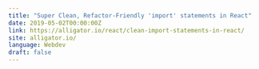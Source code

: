 ```yaml
---
title: "Super Clean, Refactor-Friendly 'import' statements in React"
date: 2019-05-02T00:00:00Z
link: https://alligator.io/react/clean-import-statements-in-react/
site: alligator.io/
language: Webdev
draft: false
---
```

